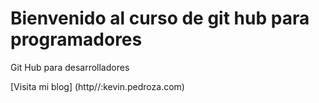 # Bienvenido al curso de git hub para programadores
Git Hub para desarrolladores

[Visita mi blog] (http//:kevin.pedroza.com)
